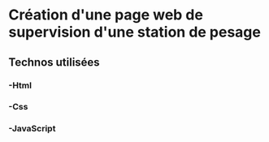 # Création d'une page web de supervision d'une station de pesage

  ## Technos utilisées 
   ### -Html
   ### -Css
   ### -JavaScript